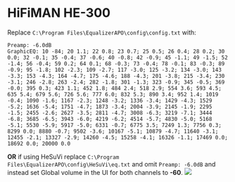 # HiFiMAN HE-300
Replace `C:\Program Files\EqualizerAPO\config\config.txt` with:
```
Preamp: -6.0dB
GraphicEQ: 10 -84; 20 1.1; 22 0.8; 23 0.7; 25 0.5; 26 0.4; 28 0.2; 30 0.0; 32 -0.1; 35 -0.4; 37 -0.6; 40 -0.8; 42 -0.9; 45 -1.1; 49 -1.5; 52 -1.4; 56 -0.4; 59 0.2; 64 0.1; 68 -0.3; 73 -0.4; 78 -0.1; 83 -0.3; 89 -0.9; 95 -1.8; 102 -2.3; 109 -2.7; 117 -3.0; 125 -3.2; 134 -3.0; 143 -3.3; 153 -4.3; 164 -4.7; 175 -4.6; 188 -4.3; 201 -3.8; 215 -3.4; 230 -3.1; 246 -2.8; 263 -2.4; 282 -1.8; 301 -1.3; 323 -0.9; 345 -0.5; 369 -0.0; 395 0.3; 423 1.1; 452 1.8; 484 2.4; 518 2.9; 554 3.6; 593 4.5; 635 5.4; 679 5.6; 726 5.6; 777 6.0; 832 5.3; 890 3.4; 952 1.4; 1019 -0.4; 1090 -1.6; 1167 -2.3; 1248 -3.2; 1336 -3.4; 1429 -4.3; 1529 -5.2; 1636 -5.4; 1751 -4.7; 1873 -3.4; 2004 -3.9; 2145 -1.9; 2295 -1.5; 2455 -2.6; 2627 -3.5; 2811 -4.7; 3008 -6.3; 3219 -7.1; 3444 -6.8; 3685 -6.5; 3943 -6.0; 4219 -6.2; 4514 -5.7; 4830 -5.0; 5168 -5.1; 5530 -5.9; 5917 -5.0; 6331 -0.7; 6775 3.5; 7249 1.3; 7756 0.3; 8299 0.0; 8880 -0.7; 9502 -3.6; 10167 -5.1; 10879 -4.7; 11640 -3.1; 12455 -2.1; 13327 -2.9; 14260 -4.5; 15258 -4.1; 16326 -1.1; 17469 0.0; 18692 0.0; 20000 0.0
```
**OR** if using HeSuVi replace `C:\Program Files\EqualizerAPO\config\HeSuVi\eq.txt` and omit `Preamp: -6.0dB` and instead set Global volume in the UI for both channels to **-60**.
![](https://raw.githubusercontent.com/jaakkopasanen/AutoEq/master/results/Sonoma%20Model%20One/innerfidelity/onear/HiFiMAN%20HE-300/HiFiMAN%20HE-300.png)